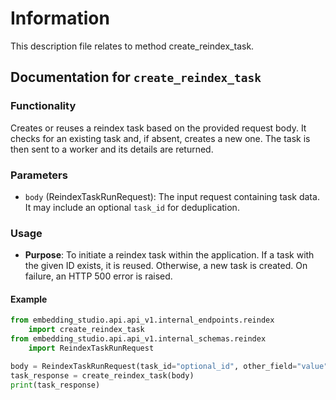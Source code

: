# Information
This description file relates to method create_reindex_task.

## Documentation for `create_reindex_task`

### Functionality

Creates or reuses a reindex task based on the provided request body. It checks for an existing task and, if absent, creates a new one. The task is then sent to a worker and its details are returned.

### Parameters

- `body` (ReindexTaskRunRequest): The input request containing task data. It may include an optional `task_id` for deduplication.

### Usage

- **Purpose**: To initiate a reindex task within the application. If a task with the given ID exists, it is reused. Otherwise, a new task is created. On failure, an HTTP 500 error is raised.

#### Example

```python
from embedding_studio.api.api_v1.internal_endpoints.reindex 
    import create_reindex_task
from embedding_studio.api.api_v1.internal_schemas.reindex 
    import ReindexTaskRunRequest

body = ReindexTaskRunRequest(task_id="optional_id", other_field="value")
task_response = create_reindex_task(body)
print(task_response)
```